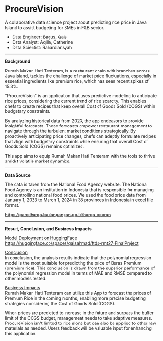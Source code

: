 # ProcureVision
A collaborative data science project about predicting rice price in Java Island to assist budgeting for SMEs in F&B sector.
- Data Engineer: Bagus, Qais
- Data Analyst: Aqilla, Catherine
- Data Scientist: Rahardiansyah
-------------------------------------------------------------------------------------------------------------------------------------------------------------------------------
**Background**

Rumah Makan Hati Tenteram, is a restaurant chain with branches across Java Island, tackles the challenge of market price fluctuations, especially in essential ingredients like premium rice, which has seen recent spikes of 15.3%.

"ProcureVision" is an application that uses predictive modeling to anticipate rice prices, considering the current trend of rice scarcity. This enables chefs to create recipes that keep overall Cost of Goods Sold (COGS) within budgetary constraints.

By analyzing historical data from 2023, the app endeavors to provide insightful forecasts. These forecasts empower restaurant management to navigate through the turbulent market conditions strategically. By proactively anticipating price changes, chefs can adeptly formulate recipes that align with budgetary constraints while ensuring that overall Cost of Goods Sold (COGS) remains optimized. 

This app aims to equip Rumah Makan Hati Tenteram with the tools to thrive amidst volatile market dynamics.

-------------------------------------------------------------------------------------------------------------------------------------------------------------------------------
**Data Source**

The data is taken from the National Food Agency website. The National Food Agency is an institution in Indonesia that is responsible for managing and controlling national food prices. We used the food price data from January 1, 2023 to March 1, 2024 in 38 provinces in Indonesia in excel file format.

https://panelharga.badanpangan.go.id/harga-eceran

-------------------------------------------------------------------------------------------------------------------------------------------------------------------------------
**Result, Conclusion,  and Business Impacts**  

 <ins>Model Deployment on HuggingFace</ins>  
  https://huggingface.co/spaces/qaisahmad/ftds-rmt27-FinalProject  
  
 <ins>Conclusion</ins>  
 In conclusion, the analysis results indicate that the polynomial regression model is the most suitable for predicting the price of Beras Premium (premium rice). This conclusion is drawn from the superior performance of the polynomial regression model in terms of MAE and RMSE compared to other models tested.  

 <ins>Business Impacts</ins>  
 Rumah Makan Hati Tenteram can utilize this App to forecast the prices of Premium Rice in the coming months, enabling more precise budgeting strategies considering the Cost of Goods Sold (COGS). 

  When prices are predicted to increase in the future and surpass the buffer limit of the COGS budget, management needs to take adaptive measures.
ProcureVision isn't limited to rice alone but can also be applied to other raw materials as needed.
Users feedback will be valuable input for enhancing this application.


